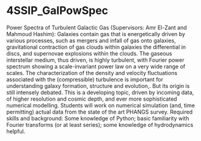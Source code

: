 # 4SSIP_GalPowSpec
Power Spectra of Turbulent Galactic Gas (Supervisors: Amr El-Zant and Mahmoud Hashim):
Galaxies contain gas that is energetically driven by various processes, such as mergers and infall of gas onto galaxies, gravitational contraction of gas clouds within galaxies the differential in discs, and supernovae explosions within the clouds. The gaseous interstellar medium, thus driven, is highly turbulent, with Fourier power spectrum showing a scale-invariant power law on a very wide range of scales. The characterization of the density and velocity fluctuations associated with the (compressible) turbulence is important for understanding galaxy formation, structure and evolution,. But its origin is still intensely debated. This is a developing topic, driven by incoming data, of higher resolution and cosmic depth, and ever more sophisticated numerical modelling. Students will work on numerical simulation (and, time permitting) actual data from the state of the art PHANGS survey. Required skills and background: Some knowledge of Python; basic familiarity with Fourier transforms (or at least series); some knowledge of hydrodynamics helpful.
